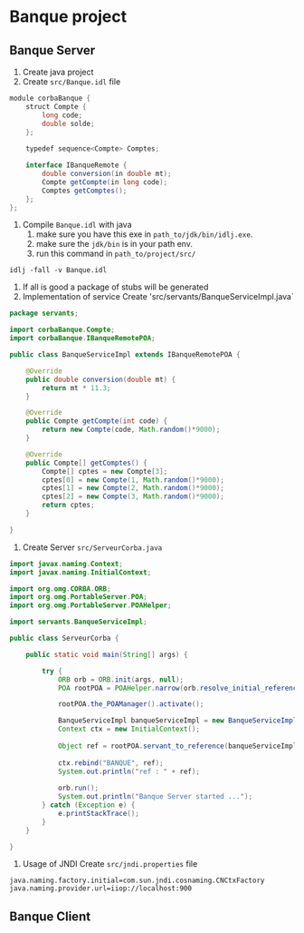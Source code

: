 # Banque project
## Banque Server

1. Create java project
1. Create `src/Banque.idl` file
```java
module corbaBanque {
	struct Compte {
		long code;
		double solde;
	};
	
	typedef sequence<Compte> Comptes;

	interface IBanqueRemote {
		double conversion(in double mt);
		Compte getCompte(in long code);
		Comptes getComptes();
	};
};
```

1. Compile `Banque.idl` with java
   1. make sure you have this exe in `path_to/jdk/bin/idlj.exe`.
   1. make sure the `jdk/bin` is in your path env.
   1. run this command in `path_to/project/src/`
```
idlj -fall -v Banque.idl
```
1. If all is good a package of stubs will be generated
1. Implementation of service
Create 'src/servants/BanqueServiceImpl.java`
```java
package servants;

import corbaBanque.Compte;
import corbaBanque.IBanqueRemotePOA;

public class BanqueServiceImpl extends IBanqueRemotePOA {

	@Override
	public double conversion(double mt) {
		return mt * 11.3;
	}

	@Override
	public Compte getCompte(int code) {
		return new Compte(code, Math.random()*9000);
	}

	@Override
	public Compte[] getComptes() {
		Compte[] cptes = new Compte[3];
		cptes[0] = new Compte(1, Math.random()*9000);
		cptes[1] = new Compte(2, Math.random()*9000);
		cptes[2] = new Compte(3, Math.random()*9000);
		return cptes;
	}

}
```
1. Create Server `src/ServeurCorba.java` 
```java
import javax.naming.Context;
import javax.naming.InitialContext;

import org.omg.CORBA.ORB;
import org.omg.PortableServer.POA;
import org.omg.PortableServer.POAHelper;

import servants.BanqueServiceImpl;

public class ServeurCorba {

	public static void main(String[] args) {

		try {
			ORB orb = ORB.init(args, null);
			POA rootPOA = POAHelper.narrow(orb.resolve_initial_references("RootPOA"));

			rootPOA.the_POAManager().activate();

			BanqueServiceImpl banqueServiceImpl = new BanqueServiceImpl();
			Context ctx = new InitialContext();
			
			Object ref = rootPOA.servant_to_reference(banqueServiceImpl);
			
			ctx.rebind("BANQUE", ref);
			System.out.println("ref : " + ref);
			
			orb.run();
			System.out.println("Banque Server started ...");
		} catch (Exception e) {
			e.printStackTrace();
		}
	}

}
```
1. Usage of JNDI
Create `src/jndi.properties` file
```
java.naming.factory.initial=com.sun.jndi.cosnaming.CNCtxFactory
java.naming.provider.url=iiop://localhost:900
```

## Banque Client


